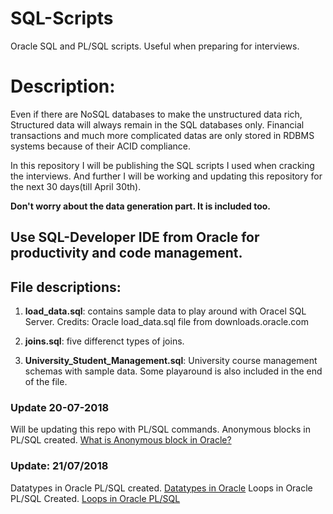 # SQL-Scripts
Oracle SQL and PL/SQL scripts. Useful when preparing for interviews.

# Description:
Even if there are NoSQL databases to make the unstructured data rich, Structured data will always remain in the SQL databases only. Financial transactions and much more complicated datas are only stored in RDBMS systems because of their ACID compliance.

In this repository I will be publishing the SQL scripts I used when cracking the interviews. And further I will be working and updating this repository for the next 30 days(till April 30th).

**Don't worry about the data generation part. It is included too.**

## Use SQL-Developer IDE from Oracle for productivity and code management.

## File descriptions:

1. **load_data.sql**:
      contains sample data to play around with Oracel SQL Server.
Credits: Oracle load_data.sql file from downloads.oracle.com

2. **joins.sql**:
      five differenct types of joins.
      
3. **University_Student_Management.sql**:
      University course management schemas with sample data. Some playaround is also included in the end of the file.

### Update 20-07-2018
Will be updating this repo with PL/SQL commands.
Anonymous blocks in PL/SQL created. [What is Anonymous block in Oracle?](https://www.google.co.in/search?q=what+is+anonymous+block+in+oracle&oq=what+is+anonymous+blo&aqs=chrome.0.0j69i57j0l4.6157j1j7&sourceid=chrome&ie=UTF-8)

### Update: 21/07/2018
Datatypes in Oracle PL/SQL created. [Datatypes in Oracle](https://docs.oracle.com/cd/B28359_01/appdev.111/b28370/datatypes.htm#i10924)
Loops in Oracle PL/SQL Created. [Loops in Oracle PL/SQL](https://docs.oracle.com/cd/B28359_01/appdev.111/b28370/loop_statement.htm#LNPLS01328)